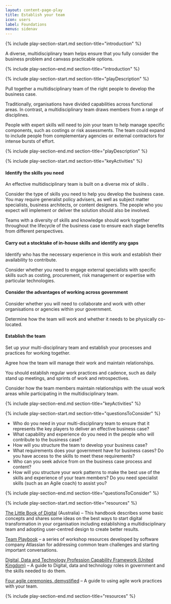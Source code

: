 ```yaml
---
layout: content-page-play
title: Establish your team
icon: users
label: Foundations
menus: sidenav
---
```


<!--start include wraps the section in starting HTML for styling purposes -->
{% include play-section-start.md section-title="introduction" %}


<p>A diverse, multidisciplinary team helps ensure that you fully consider the business problem and canvass practicable options.</p>
<!--end include -->
{% include play-section-end.md section-title="introduction" %}





<!--start include wraps the section in starting HTML for styling purposes -->
{% include play-section-start.md section-title="playDescription" %}

<p>Pull together a multidisciplinary team of the right people to develop the business case.</p>
<p>Traditionally, organisations have divided capabilities across functional areas. In contrast, a multidisciplinary team draws members from a range of disciplines.</p>
<p>People with expert skills will need to join your team to help manage specific components, such as costings or risk assessments. The team could expand to include people from complementary agencies or external contractors for intense bursts of effort.</p>

<!--end include -->
{% include play-section-end.md section-title="playDescription" %}




<!--start include wraps the section in starting HTML for styling purposes -->
{% include play-section-start.md section-title="keyActivities" %}
<h4>Identify the skills you need</h4>
<p>An effective multidisciplinary team is built on a diverse mix of skills&nbsp;.</p>
<p>Consider the type of skills you need to help you develop the business case. You may require generalist policy advisers, as well as subject matter specialists, business architects, or content designers. The people who you expect will implement or deliver the solution should also be involved.</p>
<p>Teams with a diversity of skills and knowledge should work together throughout the lifecycle of the business case to ensure each stage benefits from different perspectives.</p>
<h4>Carry out a stocktake of in-house skills and identify any gaps</h4>
<p>Identify who has the necessary experience in this work and establish their availability to contribute.</p>
<p>Consider whether you need to engage external specialists with specific skills such as costing, procurement, risk management or expertise with particular technologies.</p>
<h4>Consider the advantages of working across government</h4>
<p>Consider whether you will need to collaborate and work with other organisations or agencies within your government.</p>
<p>Determine how the team will work and whether it needs to be physically co-located.</p>
<h4>Establish the team</h4>
<p>Set up your multi-disciplinary team and establish your processes and practices for working together.</p>
<p>Agree how the team will manage their work and maintain relationships.</p>
<p>You should establish regular work practices and cadence, such as daily stand up meetings, and sprints of work and retrospectives.</p>
<p>Consider how the team members maintain relationships with the usual work areas while participating in the multidisciplinary team.</p>

<!--end include -->
{% include play-section-end.md section-title="keyActivities" %}




<!--start include wraps the section in starting HTML for styling purposes -->
{% include play-section-start.md section-title="questionsToConsider" %}
<ul>
<li>Who do you need in your multi-disciplinary team to ensure that it represents the key players to deliver an effective business case?</li>
<li>What capability and experience do you need in the people who will contribute to the business case?</li>
<li>How will you structure the team to develop your business case?</li>
<li>What requirements does your government have for business cases? Do you have access to the skills to meet these requirements?</li>
<li>Who can you seek advice from on the business case process and content?</li>
<li>How will you structure your work patterns to make the best use of the skills and experience of your team members? Do you need specialist skills (such as an Agile coach) to assist you?</li>
</ul>
<!--end include -->
{% include play-section-end.md section-title="questionsToConsider" %}




<!--start include wraps the section in starting HTML for styling purposes -->
{% include play-section-start.md section-title="resources" %}
<p><a href="https://www.dta.gov.au/blogs/thinking-and-acting-digitally-little-book-digital">The Little Book of Digital</a> (Australia) &ndash; This handbook describes some basic concepts and shares some ideas on the best ways to start digital transformation in your organisation including establishing a multidisciplinary team and adopting user-centred design to create better results.</p>
<p><a href="https://www.atlassian.com/team-playbook">Team Playbook</a> &ndash; a series of workshop resources developed by software company Atlassian for addressing common team challenges and starting important conversations.</p>

<p><a href="https://www.gov.uk/government/collections/digital-data-and-technology-profession-capability-framework">Digital, Data and Technology Profession Capability Framework (United Kingdom)</a> – A guide to Digital, data and technology roles in government and the skills needed to do them.</p>
<p><a href="https://www.atlassian.com/agile/scrum/ceremonies">Four agile ceremonies, demystified</a> – A guide to using agile work practices with your team.</p>



<!--end include -->
{% include play-section-end.md section-title="resources" %}



